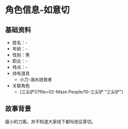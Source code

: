 # 角色信息-如意切

## 基础资料

* 姓名：-
* 年龄：-
* 性别：男
* 职业：-
* 特点：-
* 持有道具
  * 小刀-溺水拯救者
* 关联角色
  * [三尖铲](?file=02-Maze People/10-三尖铲 "三尖铲")

## 故事背景

瘦小的刀客。并不知道大家线下都叫他豆芽切。
